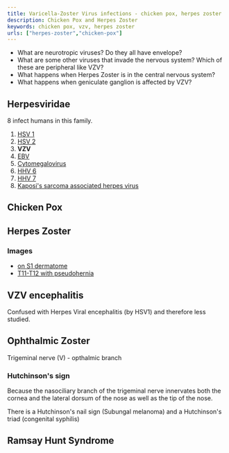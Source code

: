 ```yaml
---
title: Varicella-Zoster Virus infections - chicken pox, herpes zoster
description: Chicken Pox and Herpes Zoster
keywords: chicken pox, vzv, herpes zoster
urls: ["herpes-zoster","chicken-pox"]
---
```

* What are neurotropic viruses? Do they all have envelope?
* What are some other viruses that invade the nervous system? Which of these are peripheral like VZV?
* What happens when Herpes Zoster is in the central nervous system?
* What happens when geniculate ganglion is affected by VZV?

## Herpesviridae ##
8 infect humans in this family.
1. [HSV 1](../hsv-1/)
2. [HSV 2](../hsv-2/)
3. **VZV**
4. [EBV](../ebv/)
5. [Cytomegalovirus](../cytomegalovirus/)
6. [HHV 6](../hhv-6/)
7. [HHV 7](../hhv-7/)
8. [Kaposi's sarcoma associated herpes virus](../kaposi-sarcoma/)

## Chicken Pox ##

## Herpes Zoster ##

### Images ###
* [on S1 dermatome](http://www.nejm.org/doi/full/10.1056/NEJMicm1311499)
* [T11-T12 with pseudohernia](http://www.nejm.org/doi/full/10.1056/NEJMicm050341)

## VZV encephalitis ##
Confused with Herpes Viral encephalitis (by HSV1) and therefore less studied.

## Ophthalmic Zoster ##
Trigeminal nerve (V) - opthalmic branch

### Hutchinson's sign ###
Because the nasociliary branch of the trigeminal nerve innervates both the cornea and the lateral dorsum of the nose as well as the tip of the nose.

There is a Hutchinson's nail sign (Subungal melanoma) and a Hutchinson's triad (congenital syphilis)

## Ramsay Hunt Syndrome ##
